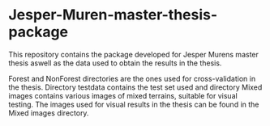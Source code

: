 # Jesper-Muren-master-thesis-package
This repository contains the package developed for Jesper Murens master thesis aswell as the data used to obtain the results in the thesis.


Forest and NonForest directories are the ones used for cross-validation in the thesis. Directory testdata contains the test set used and directory Mixed images contains various images of mixed terrains, suitable for visual testing. The images used for visual results in the thesis can be found in the Mixed images directory.

